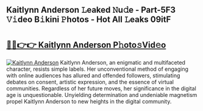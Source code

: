 ## Kaitlynn Anderson 𝙻eaked 𝙽u𝚍e - Part-5F3 𝚅𝚒deo B𝚒kini 𝙿hotos - Hot All 𝙻eaks 09itF

# <h2><a href="http://ld2zmof.urlbe.top/?page=Kaitlynn+Anderson">🔗🔗👉👉 Kaitlynn Anderson P𝚑oto𝚜Vid𝚎o</a></h2>

[![Kaitlynn Anderson](https://i.imgur.com/eBuTRDB.gif)](http://ld2zmof.urlbe.top/?page=Kaitlynn+Anderson)
Kaitlynn Anderson, an enigmatic and multifaceted character, resists simple labels. Her unconventional method of engaging with online audiences has allured and offended followers, stimulating debates on consent, artistic expression, and the essence of virtual communities. Regardless of her future moves, her significance in the digital age is unquestionable. Unyielding determination and undeniable magnetism propel Kaitlynn Anderson to new heights in the digital community.
